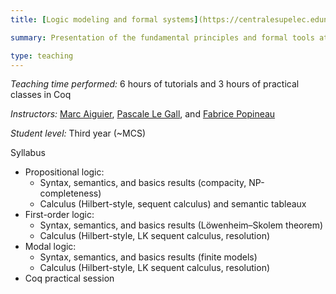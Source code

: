 ```yaml
---
title: [Logic modeling and formal systems](https://centralesupelec.edunao.com/course/view.php?id=3924)

summary: Presentation of the fundamental principles and formal tools at the basis of all methods of design, verification and implementation of computer systems. Thus, the fundamental notions of mathematical logic and automatic demonstration at the basis of all these techniques of modeling and verification of computer systems will be addressed in this course. Classical logic formalisms such as propositional logic and first order logic, but also non-classical logic formalisms such as modal logic (widely used for multi-agent systems and data representation) will be presented.

type: teaching
---
```


*Teaching time performed:* 6 hours of tutorials and 3 hours of practical classes in Coq

*Instructors:* [Marc Aiguier](http://perso.ecp.fr/~aiguierm/), [Pascale Le Gall](https://research.centralesupelec.fr/pascale.legall/), and [Fabrice Popineau](https://fabrice.popineau.net/)

*Student level:* Third year (~MCS)

Syllabus

* Propositional logic:
    * Syntax, semantics, and basics results (compacity, NP-completeness)
    * Calculus (Hilbert-style, sequent calculus) and semantic tableaux
* First-order logic:
    * Syntax, semantics, and basics results (Löwenheim–Skolem theorem)
    * Calculus (Hilbert-style, LK sequent calculus, resolution)
* Modal logic: 
    * Syntax, semantics, and basics results (finite models)
    * Calculus (Hilbert-style, LK sequent calculus, resolution)
* Coq practical session
